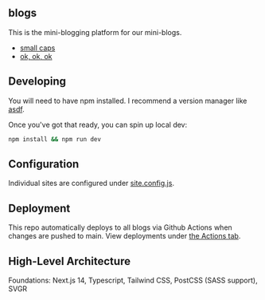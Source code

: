## blogs

This is the mini-blogging platform for our mini-blogs.

- [small caps](https://smallcaps.spacetypeco.com)
- [ok, ok, ok](https://ok.spacetypeco.com)

## Developing

You will need to have npm installed. I recommend a version manager like [asdf](https://asdf-vm.com/).

Once you've got that ready, you can spin up local dev:

```sh
npm install && npm run dev
```

## Configuration

Individual sites are configured under [site.config.js](/site.config.js).

## Deployment

This repo automatically deploys to all blogs via Github Actions when changes are pushed to main. View deployments under [the Actions tab](https://github.com/spacetypeco/blogs/actions).

## High-Level Architecture

Foundations: Next.js 14, Typescript, Tailwind CSS, PostCSS (SASS support), SVGR
